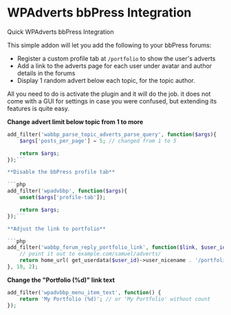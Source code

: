 # WPAdverts bbPress Integration
Quick WPAdverts bbPress Integration

This simple addon will let you add the following to your bbPress forums:

- Register a custom profile tab at `/portfolio` to show the user's adverts
- Add a link to the adverts page for each user under avatar and author details in the forums
- Display 1 random advert below each topic, for the topic author.

All you need to do is activate the plugin and it will do the job. it does not come with a GUI for settings in case you were confused, but extending its features is quite easy.

**Change advert limit below topic from 1 to more**

```php
add_filter('wabbp_parse_topic_adverts_parse_query', function($args){
	$args['posts_per_page'] = 5; // changed from 1 to 5

	return $args;
});```

**Disable the bbPress profile tab**

```php
add_filter('wpadvbbp', function($args){
	unset($args['profile-tab']);

	return $args;
});```

**Adjust the link to portfolio**

```php
add_filter('wabbp_forum_reply_portfolio_link', function($link, $user_id){
	// point it out to example.com/samuel/adverts/
	return home_url( get_userdata($user_id)->user_nicename . '/portfolio/' );
}, 10, 2);
```

**Change the "Portfolio (%d)" link text**

```php
add_filter('wpadvbbp_menu_item_text', function() {
	return 'My Portfolio (%d)'; // or 'My Portfolio' without count
});
```
